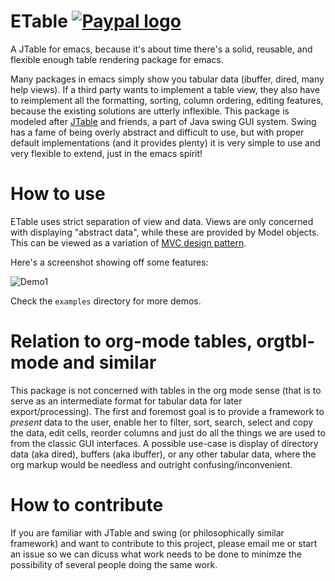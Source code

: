 # ETable [![Paypal logo](https://www.paypalobjects.com/en_US/i/btn/btn_donate_LG.gif)](https://www.paypal.com/cgi-bin/webscr?cmd=_s-xclick&hosted_button_id=TAWNECQR3TTUY)

A JTable for emacs, because it's about time there's a solid, reusable, and flexible enough table rendering package for emacs.

Many packages in emacs simply show you tabular data (ibuffer, dired, many help views).  If a third party wants to implement a table view, they also have to reimplement all the formatting, sorting, column ordering, editing features, because the existing solutions are utterly inflexible.  This package is modeled after [JTable](http://docs.oracle.com/javase/7/docs/api/javax/swing/JTable.html) and friends, a part of Java swing GUI system.  Swing has a fame of being overly abstract and difficult to use, but with proper default implementations (and it provides plenty) it is very simple to use and very flexible to extend, just in the emacs spirit!

# How to use

ETable uses strict separation of view and data.  Views are only concerned with displaying "abstract data", while these are provided by Model objects.  This can be viewed as a variation of [MVC design pattern](http://en.wikipedia.org/wiki/Model–view–controller).

Here's a screenshot showing off some features:

![Demo1](http://i.imgur.com/U2YB4LB.png)

Check the `examples` directory for more demos.

# Relation to org-mode tables, orgtbl-mode and similar

This package is not concerned with tables in the org mode sense (that is to serve as an intermediate format for tabular data for later export/processing).  The first and foremost goal is to provide a framework to *present* data to the user, enable her to filter, sort, search, select and copy the data, edit cells, reorder columns and just do all the things we are used to from the classic GUI interfaces.  A possible use-case is display of directory data (aka dired), buffers (aka ibuffer), or any other tabular data, where the org markup would be needless and outright confusing/inconvenient.

# How to contribute

If you are familiar with JTable and swing (or philosophically similar framework) and want to contribute to this project, please email me or start an issue so we can dicuss what work needs to be done to minimze the possibility of several people doing the same work.
